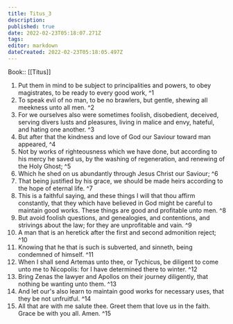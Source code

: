 ```yaml
---
title: Titus_3
description: 
published: true
date: 2022-02-23T05:18:07.271Z
tags: 
editor: markdown
dateCreated: 2022-02-23T05:18:05.497Z
---
```


 Book:: [[Titus]]
 1. Put them in mind to be subject to principalities and powers, to obey magistrates, to be ready to every good work, ^1
 2. To speak evil of no man, to be no brawlers, but gentle, shewing all meekness unto all men. ^2
 3. For we ourselves also were sometimes foolish, disobedient, deceived, serving divers lusts and pleasures, living in malice and envy, hateful, and hating one another. ^3
 4. But after that the kindness and love of God our Saviour toward man appeared, ^4
 5. Not by works of righteousness which we have done, but according to his mercy he saved us, by the washing of regeneration, and renewing of the Holy Ghost; ^5
 6. Which he shed on us abundantly through Jesus Christ our Saviour; ^6
 7. That being justified by his grace, we should be made heirs according to the hope of eternal life. ^7
 8. This is a faithful saying, and these things I will that thou affirm constantly, that they which have believed in God might be careful to maintain good works. These things are good and profitable unto men. ^8
 9. But avoid foolish questions, and genealogies, and contentions, and strivings about the law; for they are unprofitable and vain. ^9
 10. A man that is an heretick after the first and second admonition reject; ^10
 11. Knowing that he that is such is subverted, and sinneth, being condemned of himself. ^11
 12. When I shall send Artemas unto thee, or Tychicus, be diligent to come unto me to Nicopolis: for I have determined there to winter. ^12
 13. Bring Zenas the lawyer and Apollos on their journey diligently, that nothing be wanting unto them. ^13
 14. And let our's also learn to maintain good works for necessary uses, that they be not unfruitful. ^14
 15. All that are with me salute thee. Greet them that love us in the faith. Grace be with you all. Amen. ^15
